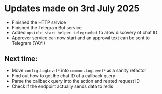 # Updates made on 3rd July 2025

- Finished the HTTP service
- Finished the Telegram Bot service
- Added `opsicle start helper telegrambot` to allow discovery of chat ID
- Approver service can now start and an approval text can be sent to Telegram (YAY!)

## Next time:

- Move `config.LogLevel*` into `common.LogLevel*` as a sanity refactor
- Find out how to get the chat ID of a callback query
- Parse the callback query into the action and related request ID
- Check if the endpoint actually sends data to redis
